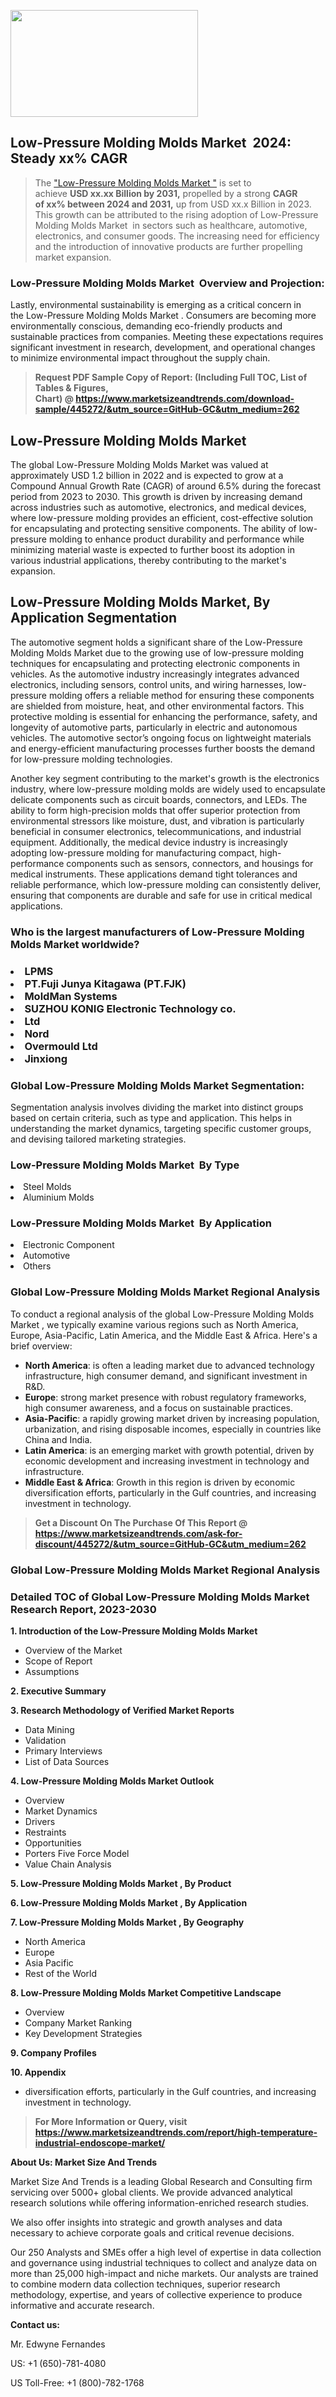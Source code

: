 <p><img class="alignnone size-medium wp-image-20088" src="https://ffe5etoiles.com/wp-content/uploads/2024/12/MST1-300x171.png" alt="" width="300" height="171" /></p><h2 id="ember46" class="ember-view reader-text-block__heading-2">Low-Pressure Molding Molds Market &nbsp;2024: Steady&nbsp;xx% CAGR</h2><blockquote id="ember47" class="ember-view reader-text-block__blockquote">The&nbsp;<a class="app-aware-link " href="https://www.marketsizeandtrends.com/download-sample/445272/&utm_source=GitHub-GC&utm_medium=262" target="_blank" data-test-app-aware-link="">"Low-Pressure Molding Molds Market "</a>&nbsp;is set to achieve&nbsp;<strong>USD&nbsp;xx.xx&nbsp;Billion by 2031,</strong>&nbsp;propelled by a strong&nbsp;<strong>CAGR of&nbsp;xx% between 2024 and 2031,</strong>&nbsp;up from USD xx.x Billion in 2023. This growth can be attributed to the rising adoption of&nbsp;Low-Pressure Molding Molds Market &nbsp;in sectors such as healthcare, automotive, electronics, and consumer goods. The increasing need for efficiency and the introduction of innovative products are further propelling market expansion.</blockquote><h3 id="ember48" class="ember-view reader-text-block__heading-3">Low-Pressure Molding Molds Market &nbsp;Overview and Projection:</h3><p id="ember49" class="ember-view reader-text-block__paragraph">Lastly, environmental sustainability is emerging as a critical concern in the&nbsp;Low-Pressure Molding Molds Market . Consumers are becoming more environmentally conscious, demanding eco-friendly products and sustainable practices from companies. Meeting these expectations requires significant investment in research, development, and operational changes to minimize environmental impact throughout the supply chain.</p><blockquote id="ember50" class="ember-view reader-text-block__blockquote"><strong>Request PDF Sample Copy of Report: (Including Full TOC, List of Tables &amp; Figures, Chart)&nbsp;@&nbsp;<strong><a href="https://www.marketsizeandtrends.com/download-sample/445272/&utm_source=GitHub-GC&utm_medium=262" target="_blank">https://www.marketsizeandtrends.com/download-sample/445272/&utm_source=GitHub-GC&utm_medium=262</a></strong></strong></blockquote><h3 class=""> <h2>Low-Pressure Molding Molds Market</h2><p>The global Low-Pressure Molding Molds Market was valued at approximately USD 1.2 billion in 2022 and is expected to grow at a Compound Annual Growth Rate (CAGR) of around 6.5% during the forecast period from 2023 to 2030. This growth is driven by increasing demand across industries such as automotive, electronics, and medical devices, where low-pressure molding provides an efficient, cost-effective solution for encapsulating and protecting sensitive components. The ability of low-pressure molding to enhance product durability and performance while minimizing material waste is expected to further boost its adoption in various industrial applications, thereby contributing to the market's expansion.</p><h2>Low-Pressure Molding Molds Market, By Application Segmentation</h2><p>The automotive segment holds a significant share of the Low-Pressure Molding Molds Market due to the growing use of low-pressure molding techniques for encapsulating and protecting electronic components in vehicles. As the automotive industry increasingly integrates advanced electronics, including sensors, control units, and wiring harnesses, low-pressure molding offers a reliable method for ensuring these components are shielded from moisture, heat, and other environmental factors. This protective molding is essential for enhancing the performance, safety, and longevity of automotive parts, particularly in electric and autonomous vehicles. The automotive sector’s ongoing focus on lightweight materials and energy-efficient manufacturing processes further boosts the demand for low-pressure molding technologies.</p><p>Another key segment contributing to the market's growth is the electronics industry, where low-pressure molding molds are widely used to encapsulate delicate components such as circuit boards, connectors, and LEDs. The ability to form high-precision molds that offer superior protection from environmental stressors like moisture, dust, and vibration is particularly beneficial in consumer electronics, telecommunications, and industrial equipment. Additionally, the medical device industry is increasingly adopting low-pressure molding for manufacturing compact, high-performance components such as sensors, connectors, and housings for medical instruments. These applications demand tight tolerances and reliable performance, which low-pressure molding can consistently deliver, ensuring that components are durable and safe for use in critical medical applications.</p></h3><h3 id="" class="">Who is the largest manufacturers of&nbsp;Low-Pressure Molding Molds Market worldwide?</h3><h3 class=""></Li><Li>LPMS</Li><Li> PT.Fuji Junya Kitagawa (PT.FJK)</Li><Li> MoldMan Systems</Li><Li> SUZHOU KONIG Electronic Technology co.</Li><Li> Ltd</Li><Li> Nord</Li><Li> Overmould Ltd</Li><Li> Jinxiong</h3><h3 id="ember53" class="ember-view reader-text-block__heading-3">Global&nbsp;Low-Pressure Molding Molds Market Segmentation:</h3><p id="ember54" class="ember-view reader-text-block__paragraph">Segmentation analysis involves dividing the market into distinct groups based on certain criteria, such as type and application. This helps in understanding the market dynamics, targeting specific customer groups, and devising tailored marketing strategies.</p><h3 id="" class="">Low-Pressure Molding Molds Market &nbsp;By Type</h3><p></Li><Li>Steel Molds</Li><Li> Aluminium Molds</p><h3 id="" class="">Low-Pressure Molding Molds Market &nbsp;By Application</h3><p class=""></Li><Li>Electronic Component</Li><Li> Automotive</Li><Li> Others</p><h3 id="ember62" class="ember-view reader-text-block__heading-3">Global Low-Pressure Molding Molds Market Regional Analysis</h3><p id="ember63" class="ember-view reader-text-block__paragraph">To conduct a regional analysis of the global Low-Pressure Molding Molds Market , we typically examine various regions such as North America, Europe, Asia-Pacific, Latin America, and the Middle East &amp; Africa. Here's a brief overview:</p><ul><li><strong>North America</strong>: is often a leading market due to advanced technology infrastructure, high consumer demand, and significant investment in R&amp;D.</li><li><strong>Europe</strong>: strong market presence with robust regulatory frameworks, high consumer awareness, and a focus on sustainable practices.</li><li><strong>Asia-Pacific</strong>: a rapidly growing market driven by increasing population, urbanization, and rising disposable incomes, especially in countries like China and India.</li><li><strong>Latin America</strong>: is an emerging market with growth potential, driven by economic development and increasing investment in technology and infrastructure.</li><li><strong>Middle East &amp; Africa</strong>: Growth in this region is driven by economic diversification efforts, particularly in the Gulf countries, and increasing investment in technology.</li></ul><blockquote id="ember61" class="ember-view reader-text-block__blockquote"><strong>Get a Discount On The Purchase Of This Report @ <strong><a href="https://html-cleaner.com/" target="">https://www.marketsizeandtrends.com/ask-for-discount/445272/&utm_source=GitHub-GC&utm_medium=262</a></strong></strong></blockquote><h3 id="ember62" class="ember-view reader-text-block__heading-3">Global Low-Pressure Molding Molds Market Regional Analysis</h3><h3 id="" class="">Detailed TOC of Global Low-Pressure Molding Molds Market Research Report, 2023-2030</h3><p id="" class=""><strong>1. Introduction of the Low-Pressure Molding Molds Market </strong></p><ul><li>Overview of the Market</li><li>Scope of Report</li><li>Assumptions</li></ul><p id="" class=""><strong>2. Executive Summary</strong></p><p id="" class=""><strong>3. Research Methodology of Verified Market Reports</strong></p><ul><li>Data Mining</li><li>Validation</li><li>Primary Interviews</li><li>List of Data Sources</li></ul><p id="" class=""><strong>4. Low-Pressure Molding Molds Market Outlook</strong></p><ul><li>Overview</li><li>Market Dynamics</li><li>Drivers</li><li>Restraints</li><li>Opportunities</li><li>Porters Five Force Model</li><li>Value Chain Analysis</li></ul><p id="" class=""><strong>5. Low-Pressure Molding Molds Market , By Product</strong></p><p id="" class=""><strong>6. Low-Pressure Molding Molds Market , By Application</strong></p><p id="" class=""><strong>7. Low-Pressure Molding Molds Market , By Geography</strong></p><ul><li>North America</li><li>Europe</li><li>Asia Pacific</li><li>Rest of the World</li></ul><p id="" class=""><strong>8. Low-Pressure Molding Molds Market Competitive Landscape</strong></p><ul><li>Overview</li><li>Company Market Ranking</li><li>Key Development Strategies</li></ul><p id="" class=""><strong>9. Company Profiles</strong></p><p id="" class=""><strong>10. Appendix</strong></p><ul><li>diversification efforts, particularly in the Gulf countries, and increasing investment in technology.</li></ul><blockquote id="ember65" class="ember-view reader-text-block__blockquote"><strong>For More Information or Query, visit <strong><strong><a href="https://html-cleaner.com/" target="">https://www.marketsizeandtrends.com/report/high-temperature-industrial-endoscope-market/</a></strong></strong></strong></blockquote><p id="" class=""><strong>About Us: Market Size And Trends</strong></p><p id="" class="">Market Size And Trends is a leading Global Research and Consulting firm servicing over 5000+ global clients. We provide advanced analytical research solutions while offering information-enriched research studies.</p><p id="" class="">We also offer insights into strategic and growth analyses and data necessary to achieve corporate goals and critical revenue decisions.</p><p id="" class="">Our 250 Analysts and SMEs offer a high level of expertise in data collection and governance using industrial techniques to collect and analyze data on more than 25,000 high-impact and niche markets. Our analysts are trained to combine modern data collection techniques, superior research methodology, expertise, and years of collective experience to produce informative and accurate research.</p><p id="" class=""><strong>Contact us:</strong></p><p id="" class="">Mr. Edwyne Fernandes</p><p id="" class="">US: +1 (650)-781-4080</p><p id="" class="">US Toll-Free: +1 (800)-782-1768</p>
